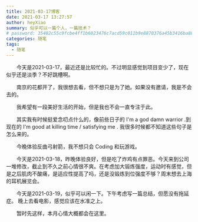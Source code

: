 ```yaml
---
title: 2021-03-17博客
date: 2021-03-17 13:27:57
author: heyXiao
summary: 似乎可以一篇个人，一篇技术？
# password: 35482c55c9fcbe4ff1b6023476c7acd59c011b9e8870376a45b3416ba8092d3d
categories: 随笔
tags:
  - 随笔
---
```


<p style="text-indent:2em">今天是2021-03-17，最近还是比较忙的。不过明显感觉到项目变少了，现在似乎还是淡季？不好跳槽啊。</p>
<p style="text-indent:2em">南京的花都开了，我很想去看，但不想只是为了她。如果没有邀请，我是不会去的。</p>
<p style="text-indent:2em">我希望有一段美好生活的开始，但是我也不会一直专注于此。</p>
<p style="text-indent:2em">其实我有时候挺爱念叨点什么的，像前些日子的 I'm a god damn warrior .到现在的 I'm good at killing time / satisfying me . 我很多时候都不知道这些句子是怎么来的。</p>
<p style="text-indent:2em">今晚体验反曲弓射箭，我不想只会 Coding 和玩游戏。</p>
<p style="text-indent:2em">今天是2021-03-18，昨晚体验良好，但是吃了炸鸡有点罪恶。今天来到公司一堆修改，截止到不久之前心情很不爽。在考虑加大锻炼强度，运动时有感觉，但是之后肌肉不酸痛，是适应性提高了吗，还是没锻炼到位强度不够？周末想去上海的耳机展览会。</p>
<p style="text-indent:2em">今天是2021-03-19，似乎可以闲一下。下午考虑写一篇总结，但愿没有拖延症。 晚上去看电影，感觉应该在水准之上。</p>
<p style="text-indent:2em">暂时先这样，本月心情大概都会在这里。</p>

<p style="text-indent:2em"></p>

